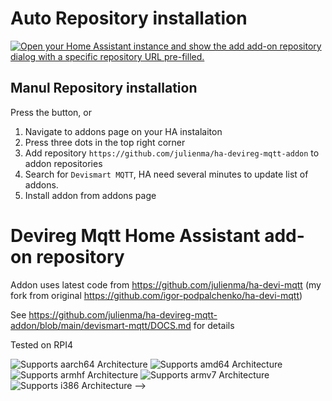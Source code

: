 # Auto Repository installation

[![Open your Home Assistant instance and show the add add-on repository dialog with a specific repository URL pre-filled.](https://my.home-assistant.io/badges/supervisor_add_addon_repository.svg)](https://my.home-assistant.io/redirect/supervisor_add_addon_repository/?repository_url=https://github.com/julienma/ha-devireg-mqtt-addon)

## Manul Repository installation

Press the button, or
1. Navigate to addons page on your HA instalaiton
2. Press three dots in the top right corner
3. Add repository `https://github.com/julienma/ha-devireg-mqtt-addon` to addon repositories
4. Search for `Devismart MQTT`, HA need several minutes to update list of addons. 
5. Install addon from addons page


# Devireg Mqtt Home Assistant add-on repository
Addon uses latest code from <https://github.com/julienma/ha-devi-mqtt> (my fork from original <https://github.com/igor-podpalchenko/ha-devi-mqtt>) 

See https://github.com/julienma/ha-devireg-mqtt-addon/blob/main/devismart-mqtt/DOCS.md for details

Tested on RPI4

![Supports aarch64 Architecture][aarch64-shield]
![Supports amd64 Architecture][amd64-shield]
![Supports armhf Architecture][armhf-shield]
![Supports armv7 Architecture][armv7-shield]
![Supports i386 Architecture][i386-shield]
 -->

[aarch64-shield]: https://img.shields.io/badge/aarch64-yes-green.svg
[amd64-shield]: https://img.shields.io/badge/amd64-yes-green.svg
[armhf-shield]: https://img.shields.io/badge/armhf-yes-green.svg
[armv7-shield]: https://img.shields.io/badge/armv7-yes-green.svg
[i386-shield]: https://img.shields.io/badge/i386-yes-green.svg
